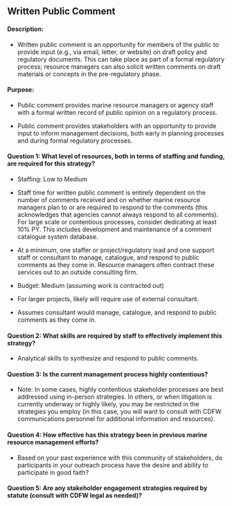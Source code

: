 ## Written Public Comment
#### Description: 
-  Written public comment is an opportunity for members of the public to provide input (e.g., via email, letter, or website) on draft policy and regulatory documents. This can take place as part of a formal regulatory process; resource managers can also solicit written comments on draft materials or concepts in the pre-regulatory phase. 

#### Purpose:
-   Public comment provides marine resource managers or agency staff with a formal written record of public opinion on a regulatory process.

-   Public comment provides stakeholders with an opportunity to provide input to inform management decisions, both early in planning processes and during formal regulatory processes.

#### Question 1: What level of resources, both in terms of staffing and funding, are required for this strategy?
-	Staffing: Low to Medium
  -   Staff time for written public comment is entirely dependent on the number of comments received and on whether marine resource managers plan to or are required to respond to the comments (this acknowledges that agencies cannot always respond to all comments). For large scale or contentious processes, consider dedicating at least 10% PY. This includes development and maintenance of a comment catalogue system database. 
  -   At a minimum, one staffer or project/regulatory lead and one support staff or consultant to manage, catalogue, and respond to public comments as they come in. Resource managers often contract these services out to an outside consulting firm. 

-	Budget: Medium (assuming work is contracted out)
  -  For larger projects, likely will require use of external consultant.
  -  Assumes consultant would manage, catalogue, and respond to public comments as they come in.

#### Question 2: What skills are required by staff to effectively implement this strategy?
-  Analytical skills to synthesize and respond to public comments.  

#### Question 3: Is the current management process highly contentious? 
-  Note: In some cases, highly contentious stakeholder processes are best addressed using in-person strategies. In others, or when litigation is currently underway or highly likely, you may be restricted in the strategies you employ (in this case, you will want to consult with CDFW communications personnel for additional information and resources). 

#### Question 4: How effective has this strategy been in previous marine resource management efforts? 
-  Based on your past experience with this community of stakeholders, do participants in your outreach process have the desire and ability to participate in good faith? 

#### Question 5: Are any stakeholder engagement strategies required by statute (consult with CDFW legal as needed)?
